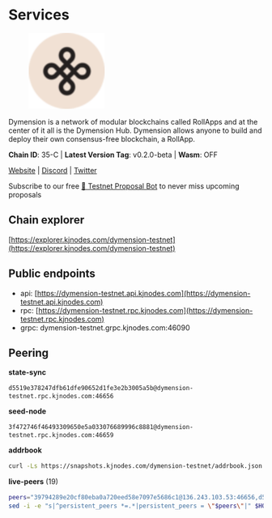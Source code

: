# Services

<figure><img src="https://raw.githubusercontent.com/kj89/cosmos-images/main/logos/dymension.png" width="150" alt=""><figcaption></figcaption></figure>

Dymension is a network of modular blockchains called RollApps  and at the center of it all is the Dymension Hub. Dymension  allows anyone to build and deploy their own consensus-free blockchain, a RollApp.

**Chain ID**: 35-C | **Latest Version Tag**: v0.2.0-beta | **Wasm**: OFF

[Website](https://dymension.xyz/) | [Discord](https://discord.gg/dymension) | [Twitter](https://twitter.com/dymensionXYZ)



Subscribe to our free [🤖 Testnet Proposal Bot](https://t.me/kjnodes_testnet_proposal_bot) to never miss upcoming proposals


## Chain explorer
[https://explorer.kjnodes.com/dymension-testnet](https://explorer.kjnodes.com/dymension-testnet)

## Public endpoints

* api: [https://dymension-testnet.api.kjnodes.com](https://dymension-testnet.api.kjnodes.com)
* rpc: [https://dymension-testnet.rpc.kjnodes.com](https://dymension-testnet.rpc.kjnodes.com)
* grpc: dymension-testnet.grpc.kjnodes.com:46090

## Peering

**state-sync**

```text
d5519e378247dfb61dfe90652d1fe3e2b3005a5b@dymension-testnet.rpc.kjnodes.com:46656
```

**seed-node**

```text
3f472746f46493309650e5a033076689996c8881@dymension-testnet.rpc.kjnodes.com:46659
```

**addrbook**
```bash
curl -Ls https://snapshots.kjnodes.com/dymension-testnet/addrbook.json > $HOME/.dymension/config/addrbook.json
```

**live-peers** (19)
```bash
peers="39794289e20cf80eba0a720eed58e7097e5686c1@136.243.103.53:46656,d5519e378247dfb61dfe90652d1fe3e2b3005a5b@65.109.68.190:46656,7fc44e2651006fb2ddb4a56132e738da2845715f@65.108.6.45:61256,77791ee9b1eb56682335c451c296f450ee649c01@44.209.89.17:26656,877f82353e8cd6e2586ea37a6d16064eae081a74@192.95.30.128:31656,63996f52b1dc68259ff64bb2546625c71fc9d546@176.9.48.38:26656,ec843a4aea197837c13f13612a525bd7377443b1@167.235.250.107:26656,b8d08951d68da03af8f9272bf77684811197c289@95.216.41.160:26656,f433653cef597b3f0dd5f4e3e46c05fd121246bb@95.216.149.50:26656,ca2cfea3c48640c094ad740bb41c2aeb81b5dcc6@194.163.187.175:46656,0996622e0d51b51cdfb2e8bed752968693f87e10@109.205.180.254:26656,22acf9a303e825ce04171ef26e2326c09aeb238b@47.147.226.228:55656,48ea1c8c62e9eb193a317096339b22f4a4452c8c@185.144.99.22:26656,7c720f2d079174ed7ce478b026ac3906a630d716@167.99.178.186:26656,a8475788f47e385cba9f505c7c6de95124377212@142.132.178.2:26656,44df333024cebe9b8e8361ac67feaa930ec6dc1f@65.109.85.170:54656,4c25618c9465c0aaea91d936be446d5db04be3d1@195.201.237.185:46656,147a0021cff3c34251adb3ad7194574011fa3192@176.57.189.36:11656,e678f78d3250fef1e6e0afcdb1ebdc5fe0d7138c@5.161.76.147:46656"
sed -i -e "s|^persistent_peers *=.*|persistent_peers = \"$peers\"|" $HOME/.dymension/config/config.toml
```
